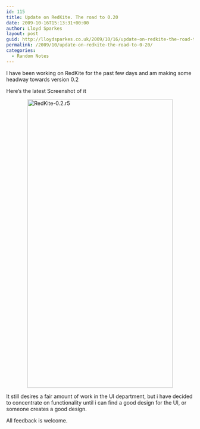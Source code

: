 ```yaml
---
id: 115
title: Update on RedKite. The road to 0.20
date: 2009-10-16T15:13:31+00:00
author: Lloyd Sparkes
layout: post
guid: http://lloydsparkes.co.uk/2009/10/16/update-on-redkite-the-road-to-0-20/
permalink: /2009/10/update-on-redkite-the-road-to-0-20/
categories:
  - Random Notes
---
```

I have been working on RedKite for the past few days and am making some headway towards version 0.2

Here&#8217;s the latest Screenshot of it

[<img style="border-bottom: 0px; border-left: 0px; display: block; float: none; margin-left: auto; border-top: 0px; margin-right: auto; border-right: 0px" title="RedKite-0.2.r5" border="0" alt="RedKite-0.2.r5" src="http://blog.lloydsparkes.co.uk/wp-content/uploads/2009/10/RedKite0.2.r5_thumb.png" width="390" height="775" />](http://blog.lloydsparkes.co.uk/wp-content/uploads/2009/10/RedKite0.2.r5.png)

It still desires a fair amount of work in the UI department, but i have decided to concentrate on functionality until i can find a good design for the UI, or someone creates a good design.

All feedback is welcome.